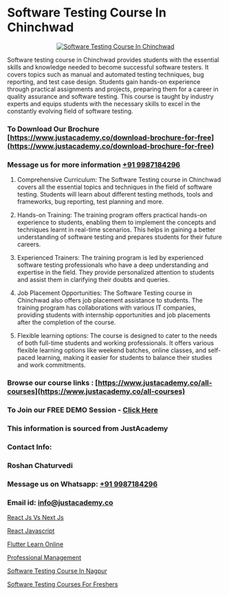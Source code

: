 # Software Testing Course In Chinchwad

<p align="center">
  <a href="https://justacademy.co/program-detail/software-testing">
    <img src="https://justacademy.co/storage2/program_images/1704700438.webp" alt="Software Testing Course In Chinchwad">
  </a>
</p>


Software testing course in Chinchwad provides students with the essential skills and knowledge needed to become successful software testers. It covers topics such as manual and automated testing techniques, bug reporting, and test case design. Students gain hands-on experience through practical assignments and projects, preparing them for a career in quality assurance and software testing. This course is taught by industry experts and equips students with the necessary skills to excel in the constantly evolving field of software testing.
### To Download Our Brochure [https://www.justacademy.co/download-brochure-for-free](https://www.justacademy.co/download-brochure-for-free)
### Message us for more information [+91 9987184296](https://api.whatsapp.com/send?phone=919987184296)
1) Comprehensive Curriculum: The Software Testing course in Chinchwad covers all the essential topics and techniques in the field of software testing. Students will learn about different testing methods, tools and frameworks, bug reporting, test planning and more.

2) Hands-on Training: The training program offers practical hands-on experience to students, enabling them to implement the concepts and techniques learnt in real-time scenarios. This helps in gaining a better understanding of software testing and prepares students for their future careers.

3) Experienced Trainers: The training program is led by experienced software testing professionals who have a deep understanding and expertise in the field. They provide personalized attention to students and assist them in clarifying their doubts and queries.

4) Job Placement Opportunities: The Software Testing course in Chinchwad also offers job placement assistance to students. The training program has collaborations with various IT companies, providing students with internship opportunities and job placements after the completion of the course.

5) Flexible learning options: The course is designed to cater to the needs of both full-time students and working professionals. It offers various flexible learning options like weekend batches, online classes, and self-paced learning, making it easier for students to balance their studies and work commitments.

### Browse our course links : [https://www.justacademy.co/all-courses](https://www.justacademy.co/all-courses) 
### To Join our FREE DEMO Session - [Click Here](https://www.justacademy.co/register-for-course-demo)


### This information is sourced from JustAcademy
### Contact Info:
### Roshan Chaturvedi
### Message us on Whatsapp: [+91 9987184296](https://api.whatsapp.com/send?phone=919987184296)
### Email id: [info@justacademy.co](mailto:info@justacademy.co)
                
[React Js Vs Next Js](https://www.linkedin.com/pulse/react-js-vs-next-justacademy-leicester-5qpfe?trackingId=LmOqEORTaSyjvLKyaC%2B6gQ%3D%3D&lipi=urn%3Ali%3Apage%3Ad_flagship3_company_admin%3BPIc21Xd3RP6vIx4zw3ky%2FQ%3D%3D)

[React Javascript](https://www.linkedin.com/pulse/react-javascript-software-training-sunnyvale-ytumc?trackingId=%2BMkwGNE2K288fA1FHqK%2FsA%3D%3D&lipi=urn%3Ali%3Apage%3Ad_flagship3_company_admin%3BuOGAPcWcQnScqXWa77%2Fzaw%3D%3D)

[Flutter Learn Online](https://medium.com/@akanshapatil/flutter-learn-online-25ed0d008a7c)

[Professional Management](https://medium.com/@ranemanish460/professional-management-1e506c25d47d)

[Software Testing Course In Nagpur](https://justacademyin.github.io/justacademy/Software-Testing-Course-In-Nagpur)

[Software Testing Courses For Freshers](https://justacademyin.github.io/justacademy/Software-Testing-Courses-For-Freshers)

